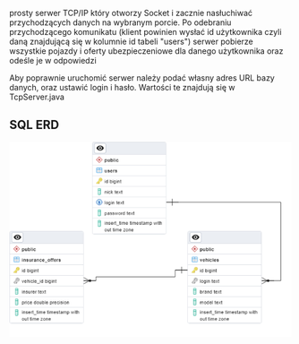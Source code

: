 prosty serwer TCP/IP który otworzy Socket i zacznie nasłuchiwać przychodzących danych na wybranym porcie. Po odebraniu przychodzącego komunikatu (klient powinien wysłać id użytkownika czyli daną znajdującą się w kolumnie id tabeli "users") serwer pobierze wszystkie pojazdy i oferty ubezpieczeniowe dla danego użytkownika oraz odeśle je w odpowiedzi

Aby poprawnie uruchomić serwer należy podać własny adres URL bazy danych, oraz ustawić login i hasło. Wartości te znajdują się w TcpServer.java 



## SQL ERD

![alt text](https://github.com/MajkelMax/neptis_interview/blob/master/SQLImage.png?raw=true)

